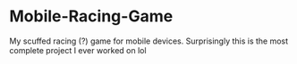 # Mobile-Racing-Game
My scuffed racing (?) game for mobile devices. Surprisingly this is the most complete project I ever worked on lol
